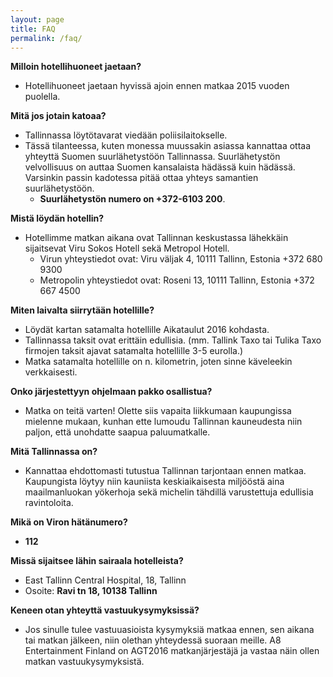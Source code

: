 ```yaml
---
layout: page
title: FAQ
permalink: /faq/
---
```


**Milloin hotellihuoneet jaetaan?**
 
  * Hotellihuoneet jaetaan hyvissä ajoin ennen matkaa 2015 vuoden puolella. 


**Mitä jos jotain katoaa?**

  * Tallinnassa löytötavarat viedään poliisilaitokselle.
  * Tässä tilanteessa, kuten monessa muussakin asiassa kannattaa ottaa yhteyttä Suomen suurlähetystöön Tallinnassa. Suurlähetystön velvollisuus on auttaa Suomen kansalaista hädässä kuin hädässä. Varsinkin passin kadotessa pitää ottaa yhteys samantien suurlähetystöön.
    * **Suurlähetystön numero on +372-6103 200**.
 

**Mistä löydän hotellin?**

  * Hotellimme matkan aikana ovat Tallinnan keskustassa lähekkäin sijaitsevat Viru Sokos Hotell sekä Metropol Hotell.
    * Virun yhteystiedot ovat: 	Viru väljak 4, 10111 Tallinn, Estonia
+372 680 9300
    * Metropolin yhteystiedot ovat: Roseni 13, 10111 Tallinn, Estonia
+372 667 4500

**Miten laivalta siirrytään hotellille?**

  * Löydät kartan satamalta hotellille Aikataulut 2016 kohdasta. 
  * Tallinnassa taksit ovat erittäin edullisia. (mm.  Tallink Taxo tai Tulika Taxo firmojen taksit ajavat satamalta hotellille 3-5 eurolla.)
  * Matka satamalta hotellille on n. kilometrin, joten sinne käveleekin verkkaisesti. 

**Onko järjestettyyn ohjelmaan pakko osallistua?**

  * Matka on teitä varten! Olette siis vapaita liikkumaan kaupungissa mielenne mukaan, kunhan ette lumoudu Tallinnan kauneudesta niin paljon, että unohdatte saapua paluumatkalle.

**Mitä Tallinnassa on?**

  * Kannattaa ehdottomasti tutustua Tallinnan tarjontaan ennen matkaa. Kaupungista löytyy niin kauniista keskiaikaisesta miljööstä aina maailmanluokan yökerhoja sekä michelin tähdillä varustettuja edullisia ravintoloita.

**Mikä on Viron hätänumero?**

  * **112**

**Missä sijaitsee lähin sairaala hotelleista?**

  * East Tallinn Central Hospital, 18, Tallinn
   * Osoite: **Ravi tn 18, 10138 Tallinn**

**Keneen otan yhteyttä vastuukysymyksissä?**
  * Jos sinulle tulee vastuuasioista kysymyksiä matkaa ennen, sen aikana tai matkan jälkeen, niin olethan yhteydessä suoraan meille. A8 Entertainment Finland on AGT2016 matkanjärjestäjä ja vastaa näin ollen matkan vastuukysymyksistä.
